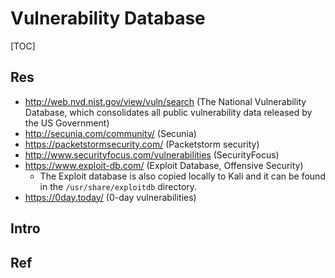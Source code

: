 # Vulnerability Database

[TOC]



## Res
- http://web.nvd.nist.gov/view/vuln/search (The National Vulnerability Database, which consolidates all public vulnerability data released by the US Government)
- http://secunia.com/community/ (Secunia)
- https://packetstormsecurity.com/  (Packetstorm security)
- http://www.securityfocus.com/vulnerabilities (SecurityFocus)
- https://www.exploit-db.com/ (Exploit Database, Offensive Security)
	- The Exploit database is also copied locally to Kali and it can be found in the `/usr/share/exploitdb` directory.
- https://0day.today/ (0-day vulnerabilities)



## Intro


## Ref

